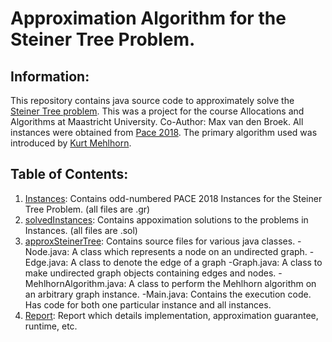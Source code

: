# Approximation Algorithm for the Steiner Tree Problem.
## Information:
This repository contains java source code to approximately solve the [Steiner Tree problem](https://en.wikipedia.org/wiki/Steiner_tree_problem). 
This was a project for the course Allocations and Algorithms at Maastricht University.
Co-Author: Max van den Broek.
All instances were obtained from [Pace 2018](https://github.com/PACE-challenge/SteinerTree-PACE-2018-instances).
The primary algorithm used was introduced by [Kurt Mehlhorn](https://people.mpi-inf.mpg.de/~mehlhorn/ftp/SteinerTrees.pdf).

## Table of Contents:
1. [Instances](./Instances): Contains odd-numbered PACE 2018 Instances for the Steiner Tree Problem. (all files are .gr)
2. [solvedInstances](./solvedInstances): Contains appoximation solutions to the problems in Instances. (all files are .sol)
3. [approxSteinerTree](./approxSteinertree): Contains source files for various java classes.
    -Node.java: A class which represents a node on an undirected graph.
    -Edge.java: A class to denote the edge of a graph
    -Graph.java: A class to make undirected graph objects containing edges and nodes.
    -MehlhornAlgorithm.java: A class to perform the Mehlhorn algorithm on an arbitrary graph instance.
    -Main.java: Contains the execution code. Has code for both one particular instance and all instances.
4. [Report](./Report.pdf): Report which details implementation, approximation guarantee, runtime, etc. 
    
